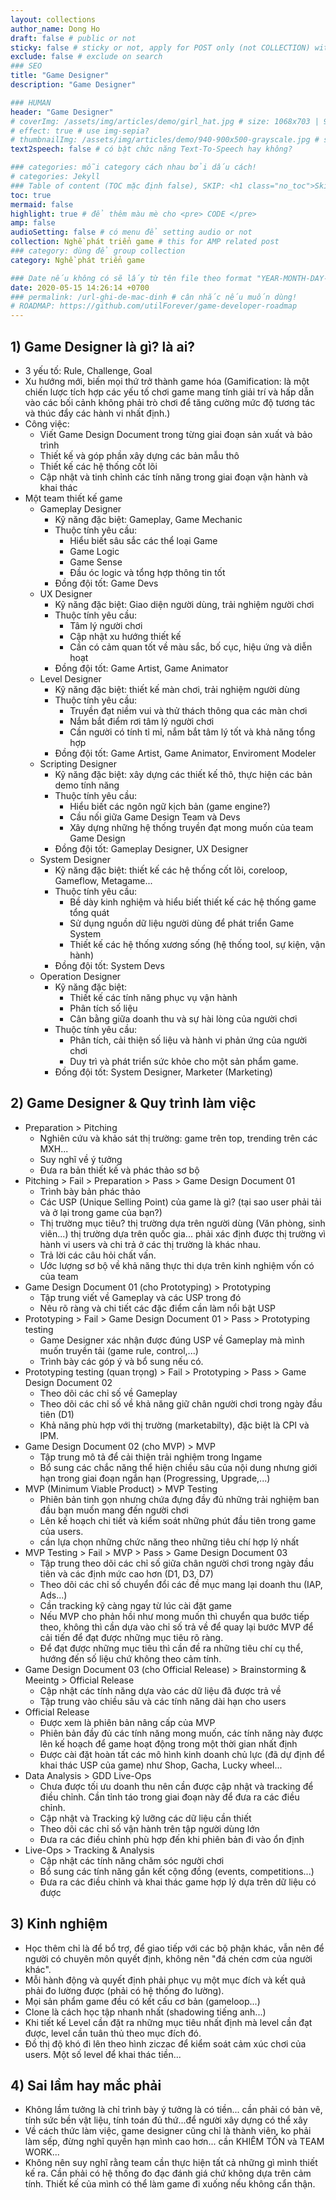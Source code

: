 ```yaml
---
layout: collections
author_name: Dong Ho
draft: false # public or not
sticky: false # sticky or not, apply for POST only (not COLLECTION) with including thumbnailImg
exclude: false # exclude on search
### SEO
title: "Game Designer"
description: "Game Designer"

### HUMAN
header: "Game Designer"
# coverImg: /assets/img/articles/demo/girl_hat.jpg # size: 1068x703 | 900x500 | 600x400
# effect: true # use img-sepia?
# thumbnailImg: /assets/img/articles/demo/940-900x500-grayscale.jpg # size: 900x500 | 600x400
text2speech: false # có bật chức năng Text-To-Speech hay không?

### categories: mỗi category cách nhau bởi dấu cách!
# categories: Jekyll
### Table of content (TOC mặc định false), SKIP: <h1 class="no_toc">Skip toc</h1> hoặc <div class="no_toc_section">
toc: true
mermaid: false
highlight: true # để thêm màu mè cho <pre> CODE </pre>
amp: false
audioSetting: false # có menu để setting audio or not
collection: Nghề phát triển game # this for AMP related post
### category: dùng để group collection
category: Nghề phát triển game

### Date nếu không có sẽ lấy từ tên file theo format "YEAR-MONTH-DAY-title.md"
date: 2020-05-15 14:26:14 +0700
### permalink: /url-ghi-de-mac-dinh # cân nhắc nếu muốn dùng!
# ROADMAP: https://github.com/utilForever/game-developer-roadmap
---
```

## 1) Game Designer là gì? là ai?
- 3 yếu tố: Rule, Challenge, Goal
- Xu hướng mới, biến mọi thứ trở thành game hóa (Gamification: là một chiến lược tích hợp các yếu tố chơi game mang tính giải trí và hấp dẫn vào các bối cảnh không phải trò chơi để tăng cường mức độ tương tác và thúc đẩy các hành vi nhất định.)
- Công việc:
    + Viết Game Design Document trong từng giai đoạn sản xuất và bảo trình
    + Thiết kế và góp phần xây dựng các bản mẫu thô
    + Thiết kế các hệ thống cốt lõi
    + Cập nhật và tinh chỉnh các tính năng trong giai đoạn vận hành và khai thác
- Một team thiết kế game
    + Gameplay Designer
        - Kỹ năng đặc biệt: Gameplay, Game Mechanic
        - Thuộc tính yêu cầu:
            + Hiểu biết sâu sắc các thể loại Game
            + Game Logic
            + Game Sense
            + Đầu óc logic và tổng hợp thông tin tốt
        - Đồng đội tốt: Game Devs
    + UX Designer
        - Kỹ năng đặc biệt: Giao diện người dùng, trải nghiệm người chơi
        - Thuộc tính yêu cầu:
            + Tâm lý người chơi
            + Cập nhật xu hướng thiết kế
            + Cần có cảm quan tốt về màu sắc, bố cục, hiệu ứng và diễn hoạt
        - Đồng đội tốt: Game Artist, Game Animator
    + Level Designer
        - Kỹ năng đặc biệt: thiết kế màn chơi, trải nghiệm người dùng
        - Thuộc tính yêu cầu:
            + Truyền đạt niềm vui và thử thách thông qua các màn chơi
            + Nắm bắt điểm rơi tâm lý người chơi
            + Cần người có tính tỉ mỉ, nắm bắt tâm lý tốt và khả năng tổng hợp
        - Đồng đội tốt: Game Artist, Game Animator, Enviroment Modeler
    + Scripting Designer
        - Kỹ năng đặc biệt: xây dựng các thiết kế thô, thực hiện các bản demo tính năng
        - Thuộc tính yêu cầu:
            + Hiểu biết các ngôn ngữ kịch bản (game engine?)
            + Cầu nối giữa Game Design Team và Devs
            + Xây dựng những hệ thống truyền đạt mong muốn của team Game Design
        - Đồng đội tốt: Gameplay Designer, UX Designer
    + System Designer
        - Kỹ năng đặc biệt: thiết kế các hệ thống cốt lõi, coreloop, Gameflow, Metagame...
        - Thuộc tính yêu cầu:
            + Bề dày kinh nghiệm và hiểu biết thiết kế các hệ thống game tổng quát
            + Sử dụng nguồn dữ liệu người dùng để phát triển Game System
            + Thiết kế các hệ thống xương sống (hệ thống tool, sự kiện, vận hành)
        - Đồng đội tốt: System Devs
    + Operation Designer
        - Kỹ năng đặc biệt:
            + Thiết kế các tính năng phục vụ vận hành
            + Phân tích số liệu
            + Cân bằng giữa doanh thu và sự hài lòng của người chơi
        - Thuộc tính yêu cầu:
            + Phân tích, cải thiện số liệu và hành vi phản ứng của người chơi
            + Duy trì và phát triển sức khỏe cho một sản phẩm game.
        - Đồng đội tốt: System Designer, Marketer (Marketing)
			
## 2) Game Designer & Quy trình làm việc
- Preparation > Pitching
    + Nghiên cứu và khảo sát thị trường: game trên top, trending trên các MXH...
    + Suy nghĩ về ý tưởng
    + Đưa ra bản thiết kế và phác thảo sơ bộ
- Pitching > Fail > Preparation > Pass > Game Design Document 01
    + Trình bày bản phác thảo
    + Các USP (Unique Selling Point) của game là gì? (tại sao user phải tải và ở lại trong game của bạn?)
    + Thị trường mục tiêu? thị trường dựa trên người dùng (Văn phòng, sinh viên...) thị trường dựa trên quốc gia... phải xác định được thị trường vì hành vi users và chi trả ở các thị trường là khác nhau.
    + Trả lời các câu hỏi chất vấn.
    + Ước lượng sơ bộ về khả năng thực thi dựa trên kinh nghiệm vốn có của team
- Game Design Document 01 (cho Prototyping) > Prototyping
    + Tập trung viết về Gameplay và các USP trong đó
    + Nêu rõ ràng và chi tiết các đặc điểm cần làm nổi bật USP
- Prototyping > Fail > Game Design Document 01 > Pass > Prototyping testing
    + Game Designer xác nhận được đúng USP về Gameplay mà mình muốn truyền tải (game rule, control,...)
    + Trình bày các góp ý và bổ sung nếu có.
- Prototyping testing (quan trọng) > Fail > Prototyping > Pass > Game Design Document 02
    + Theo dõi các chỉ số về Gameplay
    + Theo dõi các chỉ số về khả năng giữ chân người chơi trong ngày đầu tiên (D1)
    + Khả năng phù hợp với thị trường (marketabilty), đặc biệt là CPI và IPM.
- Game Design Document 02 (cho MVP) > MVP
    + Tập trung mô tả để cải thiện trải nghiệm trong Ingame
    + Bổ sung các chắc năng thể hiện chiều sâu của nội dung nhưng giới hạn trong giai đoạn ngắn hạn (Progressing, Upgrade,...)
- MVP (Minimum Viable Product) > MVP Testing
    + Phiên bản tinh gọn nhưng chứa đựng đầy đủ những trải nghiệm ban đầu bạn muốn mang đến người chơi
    + Lên kế hoạch chi tiết và kiểm soát những phút đầu tiên trong game của users.
    + cần lựa chọn những chức năng theo những tiêu chí hợp lý nhất
- MVP Testing > Fail > MVP > Pass > Game Design Document 03
    + Tập trung theo dõi các chỉ số giữa chân người chơi trong ngày đầu tiên và các định mức cao hơn (D1, D3, D7)
    + Theo dõi các chỉ số chuyển đổi các đề mục mang lại doanh thu (IAP, Ads...)
    + Cần tracking kỹ càng ngay từ lúc cài đặt game
    + Nếu MVP cho phản hồi như mong muốn thì chuyển qua bước tiếp theo, không thì cần dựa vào chỉ số trả về để quay lại bước MVP để cải tiến để đạt được những mục tiêu rõ ràng.
    + Để đạt được những mục tiêu thì cần đề ra những tiêu chí cụ thể, hướng đến số liệu chứ không theo cảm tính.
- Game Design Document 03 (cho Official Release) > Brainstorming & Meeintg > Official Release
    + Cập nhật các tính năng dựa vào các dữ liệu đã được trả về
    + Tập trung vào chiều sâu và các tính năng dài hạn cho users
- Official Release
    + Được xem là phiên bản nâng cấp của MVP
    + Phiên bản đầy đủ các tính năng mong muốn, các tính năng này được lên kế hoạch để game hoạt động trong một thời gian nhất định
    + Được cài đặt hoàn tất các mô hình kinh doanh chủ lực (đã dự định để khai thác USP của game) như Shop, Gacha, Lucky wheel...
- Data Analysis > GDD Live-Ops
    + Chưa được tối ưu doanh thu nên cần được cập nhật và tracking để điều chỉnh. Cần tỉnh táo trong giai đoạn này để đưa ra các điều chỉnh.
    + Cập nhật và Tracking kỹ lưỡng các dữ liệu cần thiết
    + Theo dõi các chỉ số vận hành trên tập người dùng lớn
    + Đưa ra các điều chỉnh phù hợp đến khi phiên bản đi vào ổn định
- Live-Ops > Tracking & Analysis
    + Cập nhật các tính năng chăm sóc người chơi
    + Bổ sung các tính năng gắn kết cộng đồng (events, competitions...)
    + Đưa ra các điều chỉnh và khai thác game hợp lý dựa trên dữ liệu có được
		
## 3) Kinh nghiệm
- Học thêm chỉ là để bổ trợ, để giao tiếp với các bộ phận khác, vẫn nên để người có chuyên môn quyết định, không nên "đá chén cơm của người khác".
- Mỗi hành động và quyết định phải phục vụ một mục đích và kết quả phải đo lường được (phải có hệ thống đo lường).
- Mọi sản phẩm game đều có kết cấu cơ bản (gameloop...)
- Clone là cách học tập nhanh nhất (shadowing tiếng anh...)
- Khi tiết kế Level cần đặt ra những mục tiêu nhất định mà level cần đạt được, level cần tuân thủ theo mục đích đó.
- Đồ thị độ khó đi lên theo hình ziczac để kiểm soát cảm xúc chơi của users. Một số level để khai thác tiền...
	
## 4) Sai lầm hay mắc phải
- Không lầm tưởng là chỉ trình bày ý tưởng là có tiền... cần phải có bản vẽ, tính sức bền vật liệu, tính toán đủ thứ...để người xây dựng có thể xây
- Về cách thức làm việc, game designer cũng chỉ là thành viên, ko phải làm sếp, đừng nghĩ quyền hạn mình cao hơn... cần KHIÊM TỐN và TEAM WORK...
- Không nên suy nghĩ rằng team cần thực hiện tất cả những gì mình thiết kế ra. Cần phải có hệ thống đo đạc đánh giá chứ không dựa trên cảm tính. Thiết kế của mình có thể làm game đi xuống nếu không cẩn thận.
